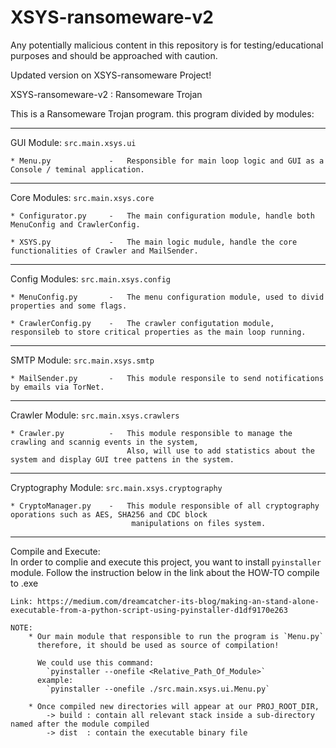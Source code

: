 # XSYS-ransomeware-v2

Any potentially malicious content in this repository is for testing/educational purposes and should be approached with caution.

Updated version on XSYS-ransomeware Project!


XSYS-ransomeware-v2 : Ransomeware Trojan


This is a Ransomeware Trojan program.
this program divided by modules:

---
GUI Module: `src.main.xsys.ui`

    * Menu.py             -   Responsible for main loop logic and GUI as a Console / teminal application.
---
Core Modules: `src.main.xsys.core`

    * Configurator.py     -   The main configuration module, handle both MenuConfig and CrawlerConfig.
    
    * XSYS.py             -   The main logic mudule, handle the core functionalities of Crawler and MailSender.
---
Config Modules: `src.main.xsys.config`

    * MenuConfig.py       -   The menu configuration module, used to divid properties and some flags.
    
    * CrawlerConfig.py    -   The crawler configutation module, responsileb to store critical properties as the main loop running.
---   
SMTP Module: `src.main.xsys.smtp`

    * MailSender.py       -   This module responsile to send notifications by emails via TorNet.
--- 
Crawler Module: `src.main.xsys.crawlers`

    * Crawler.py          -   This module responsible to manage the crawling and scannig events in the system,  
                              Also, will use to add statistics about the system and display GUI tree pattens in the system.
---                            
Cryptography Module: `src.main.xsys.cryptography`

    * CryptoManager.py    -   This module responsible of all cryptography oporations such as AES, SHA256 and CDC block
                               manipulations on files system.                             
---
Compile and Execute:    
    In order to complie and execute this project,
    you want to install `pyinstaller` module.
    Follow the instruction below in the link about the HOW-TO compile to .exe
    
    Link: https://medium.com/dreamcatcher-its-blog/making-an-stand-alone-executable-from-a-python-script-using-pyinstaller-d1df9170e263
    
    NOTE:
        * Our main module that responsible to run the program is `Menu.py`
          therefore, it should be used as source of compilation! 
        
          We could use this command:
            `pyinstaller --onefile <Relative_Path_Of_Module>`
          example:
            `pyinstaller --onefile ./src.main.xsys.ui.Menu.py`
            
        * Once compiled new directories will appear at our PROJ_ROOT_DIR, 
            -> build : contain all relevant stack inside a sub-directory named after the module compiled
            -> dist  : contain the executable binary file  
